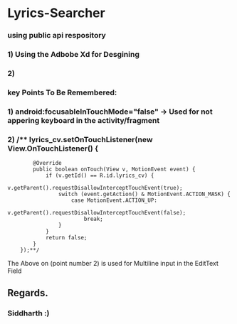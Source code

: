 # Lyrics-Searcher

### using public api respository
### 1) Using the Adbobe Xd for Desgining
### 2)






### key Points To Be Remembered:
### 1) android:focusableInTouchMode="false" -> Used for not appering keyboard in the activity/fragment
### 2) /** lyrics_cv.setOnTouchListener(new View.OnTouchListener() {
            @Override
            public boolean onTouch(View v, MotionEvent event) {
                if (v.getId() == R.id.lyrics_cv) {
                    v.getParent().requestDisallowInterceptTouchEvent(true);
                    switch (event.getAction() & MotionEvent.ACTION_MASK) {
                        case MotionEvent.ACTION_UP:
                            v.getParent().requestDisallowInterceptTouchEvent(false);
                            break;
                    }
                }
                return false;
            }
        });**/  
The Above on (point number 2) is used for Multiline input in the EditText Field        

## Regards.
### Siddharth :)
